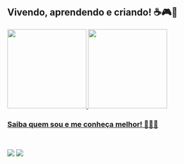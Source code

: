 ## Vivendo, aprendendo e criando! ☕🎮🐶

<div>
 <a href="https://github.com/seu-usuário-aqui">
 <img loading="lazy" height="180em" src="https://github-readme-stats.vercel.app/api/top-langs/?username=PHCordeiro&layout=compact&langs_count=7&theme=dracula"/>
 <img loading="lazy" height="180em" src="https://github-readme-stats.vercel.app/api?username=PHCordeiro&show_icons=true&theme=dracula&include_all_commits=true&count_private=true"/>
</div>
  
  ### Saiba quem sou e me conheça melhor! 🐢🐢🐢 
  
  <br>
 
<div> 

  <a href="https://www.instagram.com/pedro_h.cordeiro/" target="_blank"><img src="https://img.shields.io/badge/-Instagram-%23E4405F?style=for-the-badge&logo=instagram&logoColor=white" target="_blank"></a>
 <a href="https://twitter.com/Acc3l3ratorKun" target="_blank"><img src="https://img.shields.io/twitter/url?style=social&url=https%3A%2F%2Ftwitter.com%2FAcc3l3ratorKun" target="_blank"></a> 
 

</div>
